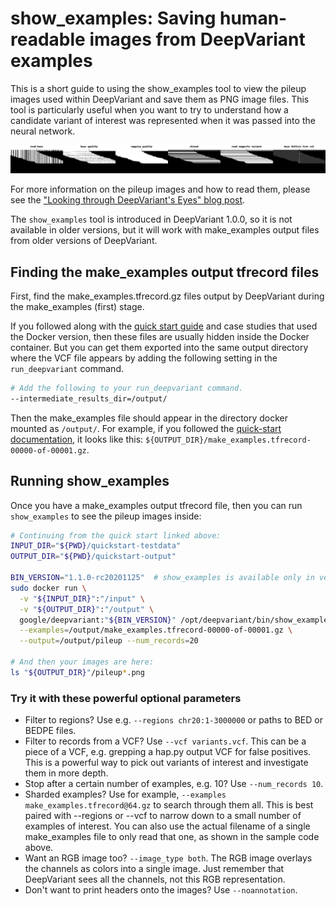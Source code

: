 # show_examples: Saving human-readable images from DeepVariant examples

This is a short guide to using the show_examples tool to view the pileup images
used within DeepVariant and save them as PNG image files. This tool is
particularly useful when you want to try to understand how a candidate variant
of interest was represented when it was passed into the neural network.

![An example pileup image](images/example_0.10.0.png)

For more information on the pileup images and how to read them, please see the
["Looking through DeepVariant's Eyes" blog post](https://google.github.io/deepvariant/posts/2020-02-20-looking-through-deepvariants-eyes/).

The `show_examples` tool is introduced in DeepVariant 1.0.0, so it is not
available in older versions, but it will work with make_examples output files
from older versions of DeepVariant.

## Finding the make_examples output tfrecord files

First, find the make_examples.tfrecord.gz files output by DeepVariant during the
make_examples (first) stage.

If you followed along with the [quick start guide](deepvariant-quick-start.md)
and case studies that used the Docker version, then these files are usually
hidden inside the Docker container. But you can get them exported into the same
output directory where the VCF file appears by adding the following setting in
the `run_deepvariant` command.

```bash
# Add the following to your run_deepvariant command.
--intermediate_results_dir=/output/
```

Then the make_examples file should appear in the directory docker mounted as
`/output/`. For example, if you followed the
[quick-start documentation](deepvariant-quick-start.md), it looks like this:
`${OUTPUT_DIR}/make_examples.tfrecord-00000-of-00001.gz`.

## Running show_examples

Once you have a make_examples output tfrecord file, then you can run
`show_examples` to see the pileup images inside:

```bash
# Continuing from the quick start linked above:
INPUT_DIR="${PWD}/quickstart-testdata"
OUTPUT_DIR="${PWD}/quickstart-output"

BIN_VERSION="1.1.0-rc20201125"  # show_examples is available only in version 1.0.0 and later.
sudo docker run \
  -v "${INPUT_DIR}":"/input" \
  -v "${OUTPUT_DIR}":"/output" \
  google/deepvariant:"${BIN_VERSION}" /opt/deepvariant/bin/show_examples \
  --examples=/output/make_examples.tfrecord-00000-of-00001.gz \
  --output=/output/pileup --num_records=20

# And then your images are here:
ls "${OUTPUT_DIR}"/pileup*.png
```

### Try it with these powerful optional parameters

*   Filter to regions? Use e.g. `--regions chr20:1-3000000` or paths to BED or
    BEDPE files.
*   Filter to records from a VCF? Use `--vcf variants.vcf`. This can be a piece
    of a VCF, e.g. grepping a hap.py output VCF for false positives. This is a
    powerful way to pick out variants of interest and investigate them in more
    depth.
*   Stop after a certain number of examples, e.g. 10? Use `--num_records 10`.
*   Sharded examples? Use for example, `--examples make_examples.tfrecord@64.gz`
    to search through them all. This is best paired with --regions or --vcf to
    narrow down to a small number of examples of interest. You can also use the
    actual filename of a single make_examples file to only read that one, as
    shown in the sample code above.
*   Want an RGB image too? `--image_type both`. The RGB image overlays the
    channels as colors into a single image. Just remember that DeepVariant sees
    all the channels, not this RGB representation.
*   Don't want to print headers onto the images? Use `--noannotation`.
